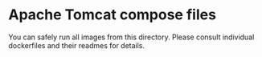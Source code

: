 # Apache Tomcat compose files

You can safely run all images from this directory.
Please consult individual dockerfiles and their readmes for details.
